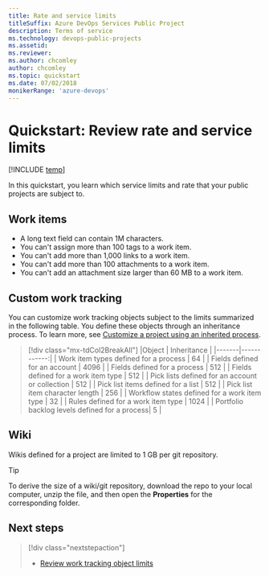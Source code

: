 ```yaml
---
title: Rate and service limits 
titleSuffix: Azure DevOps Services Public Project
description: Terms of service  
ms.technology: devops-public-projects
ms.assetid:
ms.reviewer: 
ms.author: chcomley
author: chcomley
ms.topic: quickstart
ms.date: 07/02/2018
monikerRange: 'azure-devops'
---
```


# Quickstart: Review rate and service limits

[!INCLUDE [temp](includes/version-public-projects.md)]

In this quickstart, you learn which service limits and rate that your public projects are subject to.

<!---
## Pipelines

TBD

-->

## Work items

* A long text field can contain 1M characters.
* You can't assign more than 100 tags to a work item.
* You can't add more than 1,000 links to a work item.
* You can't add more than 100 attachments to a work item.
* You can't add an attachment size larger than 60 MB to a work item.

## Custom work tracking

You can customize work tracking objects subject to the limits summarized in the following table. You define these objects through an inheritance process. To learn more, see [Customize a project using an inherited process](../settings/work/customize-process.md).

> [!div class="mx-tdCol2BreakAll"]
> |Object | Inheritance |
> |-------|------------:|
> | Work item types defined for a process | 64 |
> | Fields defined for an account | 4096 |
> | Fields defined for a process | 512 |
> | Fields defined for a work item type | 512 |
> | Pick lists defined for an account or collection | 512 |
> | Pick list items defined for a list | 512 |
> | Pick list item character length | 256 |
> | Workflow states defined for a work item type | 32 |
> | Rules defined for a work item type | 1024 |
> | Portfolio backlog levels defined for a process| 5 |

## Wiki

Wikis defined for a project are limited to 1 GB per git repository.

> [!TIP]  
> To derive the size of a wiki/git repository, download the repo to your local computer, unzip the file, and then open the **Properties** for the corresponding folder.

## Next steps

> [!div class="nextstepaction"]
>
> * [Review work tracking object limits](../settings/work/object-limits.md)
